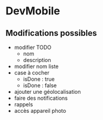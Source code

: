 # DevMobile

## Modifications possibles

* modifier TODO
  - nom
  - description
* modifier nom liste
* case à cocher
  - isDone : true
  - isDone : false
* ajouter une géolocalisation
* faire des notifications
* rappels
* accès appareil photo
